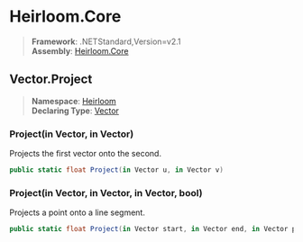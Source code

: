 # Heirloom.Core

> **Framework**: .NETStandard,Version=v2.1  
> **Assembly**: [Heirloom.Core][0]  

## Vector.Project

> **Namespace**: [Heirloom][0]  
> **Declaring Type**: [Vector][1]  

### Project(in Vector, in Vector)

Projects the first vector onto the second.

```cs
public static float Project(in Vector u, in Vector v)
```

### Project(in Vector, in Vector, in Vector, bool)

Projects a point onto a line segment.

```cs
public static float Project(in Vector start, in Vector end, in Vector point, bool clamp = True)
```

[0]: ../../../Heirloom.Core.md
[1]: ../Vector.md
